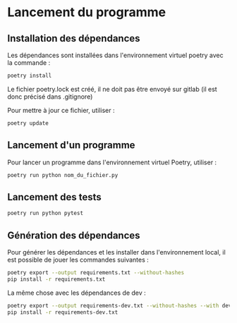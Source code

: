 # Lancement du programme

## Installation des dépendances

Les dépendances sont installées dans l'environnement virtuel poetry avec la commande :

```bash
poetry install
```

Le fichier poetry.lock est créé, il ne doit pas être envoyé sur gitlab (il est donc précisé dans .gitignore)

Pour mettre à jour ce fichier, utiliser :

```bash
poetry update
```

## Lancement d'un programme

Pour lancer un programme dans l'environnement virtuel Poetry, utiliser :

```bash
poetry run python nom_du_fichier.py
```

## Lancement des tests

```bash
poetry run python pytest
```

## Génération des dépendances

Pour générer les dépendances et les installer dans l'environnement local, il est possible de jouer les commandes suivantes :

```bash
poetry export --output requirements.txt --without-hashes
pip install -r requirements.txt
```

La même chose avec les dépendances de dev :

```bash
poetry export --output requirements-dev.txt --without-hashes --with dev
pip install -r requirements-dev.txt
```
